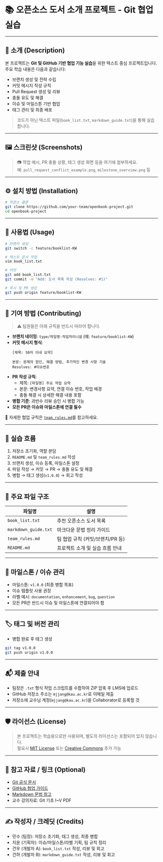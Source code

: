 
# 📚 오픈소스 도서 소개 프로젝트 - Git 협업 실습

---

## 📝 소개 (Description)

본 프로젝트는 **Git 및 GitHub 기반 협업 기능 실습**을 위한 텍스트 중심 프로젝트입니다.  
주요 학습 내용은 다음과 같습니다:

- 브랜치 생성 및 전략 수립
- 커밋 메시지 작성 규칙
- Pull Request 생성 및 리뷰
- 충돌 유도 및 해결
- 이슈 및 마일스톤 기반 협업
- 태그 관리 및 최종 배포

> 코드가 아닌 텍스트 파일(`book_list.txt`, `markdown_guide.txt`)을 통해 실습합니다.

---

## 🖼️ 스크린샷 (Screenshots)

> 📷 작업 예시, PR 충돌 상황, 태그 생성 화면 등을 여기에 첨부하세요.  
> 예: `pull_request_conflict_example.png`, `milestone_overview.png` 등

---

## ⚙️ 설치 방법 (Installation)

```bash
# 저장소 클론
git clone https://github.com/your-team/openbook-project.git
cd openbook-project
```

---

## 🚀 사용법 (Usage)

```bash
# 브랜치 생성
git switch -c feature/booklist-KW

# 텍스트 문서 작업
vim book_list.txt

# 커밋
git add book_list.txt
git commit -m "Add: 도서 목록 작성 (Resolves: #1)"

# 푸시 및 PR 생성
git push origin feature/booklist-KW
```

---

## 🤝 기여 방법 (Contributing)

> ⚠️ 팀원들은 아래 규칙을 반드시 따라야 합니다.

- **브랜치 네이밍**: `type/파일명-작업자이니셜` (예: `feature/booklist-KW`)
- **커밋 메시지 형식**:  
  ```
  [제목: 50자 이내 요약]

  본문: 문제의 원인, 해결 방법, 추가적인 변경 사항 기술
  Resolves: #이슈번호
  ```
- **PR 작성 규칙**:
  - 제목: `[파일명] 주요 작업 요약`
  - 본문: 변경사항 요약, 연결 이슈 번호, 작업 배경
  - 충돌 해결 시 상세한 해결 내용 포함
- **병합 기준**: 과반수 리뷰 승인 시 병합 가능
- **모든 PR은 이슈와 마일스톤에 연결 필수**

📄 자세한 협업 규칙은 [`team_rules.md`](./team_rules.md)를 참고하세요.

---

## 🧭 실습 흐름

1. 저장소 초기화, 역할 분담
2. `README.md` 및 `team_rules.md` 작성
3. 브랜치 생성, 이슈 등록, 마일스톤 설정
4. 파일 작성 → 커밋 → PR → 충돌 유도 및 해결
5. 병합 → 태그 생성(`v1.0.0`) → 회고 작성

---

## 📁 주요 파일 구조

| 파일명 | 설명 |
|--------|------|
| `book_list.txt` | 추천 오픈소스 도서 목록 |
| `markdown_guide.txt` | 마크다운 문법 정리 가이드 |
| `team_rules.md` | 팀 협업 규칙 (커밋/브랜치/PR 등) |
| `README.md` | 프로젝트 소개 및 실습 흐름 안내 |

---

## 📌 마일스톤 / 이슈 관리

- 마일스톤: `v1.0.0` (최종 병합 목표)
- 이슈 템플릿 사용 권장
- 라벨 예시: `documentation`, `enhancement`, `bug`, `question`
- 모든 PR은 반드시 이슈 및 마일스톤에 연결되어야 함

---

## 🏷️ 태그 및 버전 관리

- 병합 완료 후 태그 생성
```bash
git tag v1.0.0
git push origin v1.0.0
```

---

## 📬 제출 안내

- 팀장은 `.txt` 형식 작업 스크립트를 수합하여 ZIP 압축 후 LMS에 업로드
- GitHub 저장소 주소는 `mjjang@kau.ac.kr`로 이메일 제출
- 저장소에 교수님 계정(`mjjang@kau.ac.kr`)을 Collaborator로 등록할 것

---

## 🛡️ 라이선스 (License)

> 본 프로젝트는 학습용으로만 사용되며, 별도의 라이선스는 포함되어 있지 않습니다.  
> 필요시 [MIT License](https://opensource.org/licenses/MIT) 또는 [Creative Commons](https://creativecommons.org/) 추가 가능

---

## 🔗 참고 자료 / 링크 (Optional)

- [Git 공식 문서](https://git-scm.com/doc)
- [GitHub 협업 가이드](https://docs.github.com/en/pull-requests)
- [Markdown 문법 참고](https://www.markdownguide.org/basic-syntax/)
- 교수 강의자료: Git 기초 I~V PDF

---

## ✍️ 작성자 / 크레딧 (Credits)

- 민수 (팀장): 저장소 초기화, 태그 생성, 최종 병합
- 지윤 (기획자): 이슈/마일스톤/라벨 기획, 팀 규칙 정리
- 건우 (개발자 A): `book_list.txt` 작성, 리뷰 및 회고
- 건하 (개발자 B): `markdown_guide.txt` 작성, 리뷰 및 회고
